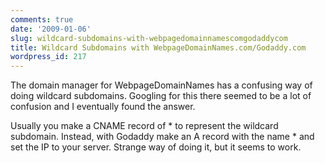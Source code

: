```yaml
---
comments: true
date: '2009-01-06'
slug: wildcard-subdomains-with-webpagedomainnamescomgodaddycom
title: Wildcard Subdomains with WebpageDomainNames.com/Godaddy.com
wordpress_id: 217
---
```


The domain manager for WebpageDomainNames has a confusing way of doing wildcard subdomains.  Googling for this there seemed to be a lot of confusion and I eventually found the answer.  

Usually you make a CNAME record of * to represent the wildcard subdomain.  Instead, with Godaddy make an A record with the name * and set the IP to your server.  Strange way of doing it, but it seems to work.

